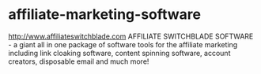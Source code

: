 # affiliate-marketing-software
http://www.affiliateswitchblade.com  AFFILIATE SWITCHBLADE SOFTWARE - a giant all in one package of software tools for the affiliate marketing including link cloaking software, content spinning software, account creators, disposable email and much more!
